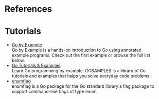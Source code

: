 # References


# Tutorials

- [Go by Example](https://gobyexample.com/)
  <br/>Go by Example is a hands-on introduction to Go using annotated example programs. Check out the first example or
  browse the full list below.
- [Go Tutorials & Examples](https://gosamples.dev/)
  <br/>Learn Go programming by example. GOSAMPLES is a library of Go tutorials and examples that helps you solve
  everyday code problems.
- [enumflag](https://github.com/thediveo/enumflag)
  <br/>enumflag is a Go package for the Go standard library's flag package to support command-line flags of type enum.